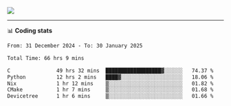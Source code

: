 <picture>
  <source
  srcset="https://github-readme-stats.vercel.app/api?username=sant0s12&show_icons=true&theme=dark"
  media="(prefers-color-scheme: dark)"
  />
  <source
  srcset="https://github-readme-stats.vercel.app/api?username=sant0s12&show_icons=true"
  media="(prefers-color-scheme: light)"
  />
  <img src="https://github-readme-stats.vercel.app/api?username=sant0s12&show_icons=true" />
</picture>

---

📊 **Coding stats**

<!--START_SECTION:waka-->

```txt
From: 31 December 2024 - To: 30 January 2025

Total Time: 66 hrs 9 mins

C               49 hrs 32 mins  ██████████████████▓░░░░░░   74.37 %
Python          12 hrs 2 mins   ████▓░░░░░░░░░░░░░░░░░░░░   18.06 %
Nix             1 hr 12 mins    ▒░░░░░░░░░░░░░░░░░░░░░░░░   01.82 %
CMake           1 hr 7 mins     ▒░░░░░░░░░░░░░░░░░░░░░░░░   01.68 %
Devicetree      1 hr 6 mins     ▒░░░░░░░░░░░░░░░░░░░░░░░░   01.66 %
```

<!--END_SECTION:waka-->
